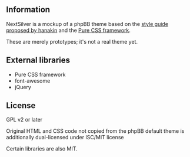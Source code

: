 Information
-----------
NextSilver is a mockup of a phpBB theme based on the [style guide proposed by hanakin](http://hanakin.github.io/phpBB-StyleGuide/) and the [Pure CSS framework](http://purecss.io/).

These are merely prototypes; it's not a real theme yet.

## External libraries
* Pure CSS framework
* font-awesome
* jQuery

## License
GPL v2 or later

Original HTML and CSS code not copied from the phpBB default theme is additionally dual-licensed under ISC/MIT license

Certain libraries are also MIT.